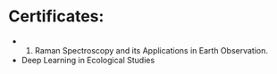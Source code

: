 # Certificates:
* 1) Raman Spectroscopy and its Applications in Earth Observation.
*  Deep Learning in Ecological Studies
